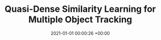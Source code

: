 ---
layout: post
title:  "Quasi-Dense Similarity Learning for Multiple Object Tracking"
date:   2021-01-01 00:00:26 +00:00
image: pubs/2021.QDTrack/qdtrack.png
categories: research
# author: ""
authors: "<strong>Jiangmiao Pang</strong>, Linlu Qiu, Xia Li, Haofeng Chen, Qi Li, Trevor Darrell, Fisher Yu"
venue: "Computer Vision and Pattern Recognition (CVPR)"
page: http://vis.xyz/pub/qdtrack
arxiv: https://arxiv.org/abs/2006.06664
# paper: 
code: https://github.com/SysCV/qdtrack
# poster: pubs/2021.K-Net/poster.jpeg
video: https://www.youtube.com/watch?v=BlrHCO9TDvk
# slide: pubs/2021.FCOS3D/FCOS3D.pdf
# zhihu: https://zhuanlan.zhihu.com/p/400191167
bibtex: pubs/2021.QDTrack/bibtex.txt
highlight: Oral Presentation
---